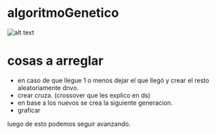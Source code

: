 # algoritmoGenetico


![alt text](https://media.discordapp.net/attachments/690775619277029456/1124843515449454642/image.png "Logo Title Text 1")


# cosas a arreglar

- en caso de que llegue 1 o menos dejar el que llegó y crear el resto aleatoriamente dnvo.
- crear cruza. (crossover que les explico en ds)
- en base a los nuevos se crea la siguiente generacion.
- graficar

luego de esto podemos seguir avanzando.